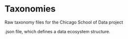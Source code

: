 Taxonomies
==========

Raw taxonomy files for the Chicago School of Data project

.json file, which defines a data ecosystem structure.
